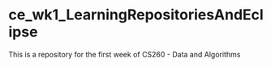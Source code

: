 # ce_wk1_LearningRepositoriesAndEclipse
This is a repository for the first week of CS260 - Data and Algorithms
